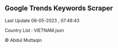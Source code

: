 

## Google Trends Keywords Scraper 
 
Last Update 08-05-2023 , 07:48:43

Country List :
VIETNAM.json



© Abdul Muttaqin 
